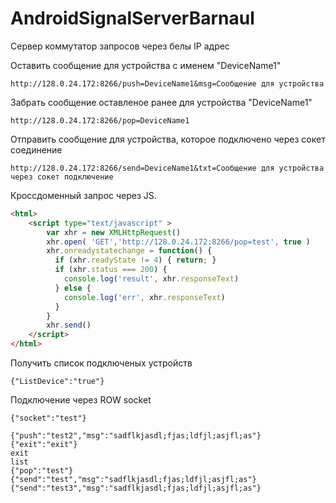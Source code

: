# AndroidSignalServerBarnaul
Сервер коммутатор запросов через белы IP адрес




Оставить сообщение для устройства с именем "DeviceName1"
```
http://128.0.24.172:8266/push=DeviceName1&msg=Сообщение для устройства
```

Забрать сообщение оставленое ранее для устройства "DeviceName1"
```
http://128.0.24.172:8266/pop=DeviceName1
```

Отправить сообщение для устройства, которое подключено через сокет соединение
```
http://128.0.24.172:8266/send=DeviceName1&txt=Сообщение для устройства через сокет подключение
```



Кроссдоменный запрос через JS.
```html
<html>
	<script type="text/javascript" >
		var xhr = new XMLHttpRequest()
		xhr.open( 'GET','http://128.0.24.172:8266/pop=test', true )
		xhr.onreadystatechange = function() {
		  if (xhr.readyState != 4) { return; }
		  if (xhr.status === 200) {
			console.log('result', xhr.responseText)
		  } else {
			console.log('err', xhr.responseText)
		  }
		}
		xhr.send()
	</script>
</html>
```

Получить список подключеных устройств
```
{"ListDevice":"true"}
```

Подключение через ROW socket
```
{"socket":"test"}
```


```
{"push":"test2","msg":"sadflkjasdl;fjas;ldfjl;asjfl;as"}
{"exit":"exit"}
exit
list
{"pop":"test"}
{"send":"test","msg":"sadflkjasdl;fjas;ldfjl;asjfl;as"}
{"send":"test3","msg":"sadflkjasdl;fjas;ldfjl;asjfl;as"}
```

